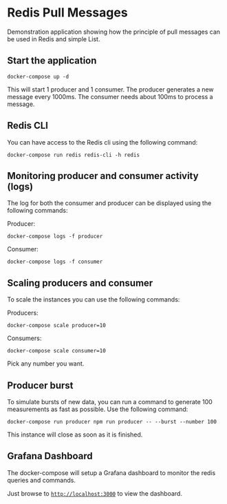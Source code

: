 
# Redis Pull Messages

Demonstration application showing how the principle of pull messages can be used in Redis and simple List.

## Start the application

```cli
docker-compose up -d
```

This will start 1 producer and 1 consumer. The producer generates a new message every 1000ms. The consumer needs about 100ms to process a message.

## Redis CLI

You can have access to the Redis cli using the following command:

```cli
docker-compose run redis redis-cli -h redis
```

## Monitoring producer and consumer activity (logs)

The log for both the consumer and producer can be displayed using the following commands:

Producer:

```cli
docker-compose logs -f producer
```

Consumer:

```cli
docker-compose logs -f consumer
```

## Scaling producers and consumer

To scale the instances you can use the following commands:

Producers:

```cli
docker-compose scale producer=10
```

Consumers:

```cli
docker-compose scale consumer=10
```
Pick any number you want.

## Producer burst

To simulate bursts of new data, you can run a command to generate 100 measurements as fast as possible. Use the following command:

```cli
docker-compose run producer npm run producer -- --burst --number 100
```

This instance will close as soon as it is finished.

## Grafana Dashboard

The docker-compose will setup a Grafana dashboard to monitor the redis queries and commands.

Just browse to [`http://localhost:3000`](http://localhost:3000) to view the dashboard.
